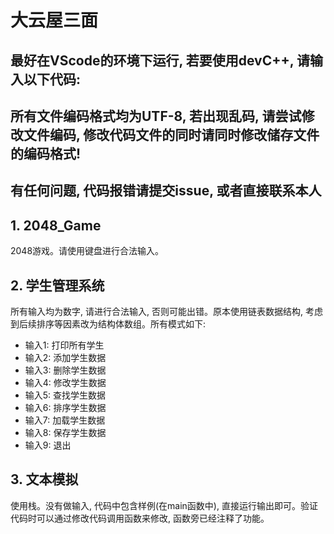 # 大云屋三面

## 最好在VScode的环境下运行, 若要使用devC++, 请输入以下代码:

## 所有文件编码格式均为UTF-8, 若出现乱码, 请尝试修改文件编码, 修改代码文件的同时请同时修改储存文件的编码格式!

## 有任何问题, 代码报错请提交issue, 或者直接联系本人

## 1. 2048_Game
2048游戏。请使用键盘进行合法输入。

## 2. 学生管理系统
所有输入均为数字, 请进行合法输入, 否则可能出错。原本使用链表数据结构, 考虑到后续排序等因素改为结构体数组。所有模式如下:
- 输入1: 打印所有学生
- 输入2: 添加学生数据
- 输入3: 删除学生数据
- 输入4: 修改学生数据
- 输入5: 查找学生数据
- 输入6: 排序学生数据
- 输入7: 加载学生数据
- 输入8: 保存学生数据
- 输入9: 退出

## 3. 文本模拟
使用栈。没有做输入, 代码中包含样例(在main函数中), 直接运行输出即可。验证代码时可以通过修改代码调用函数来修改, 函数旁已经注释了功能。
